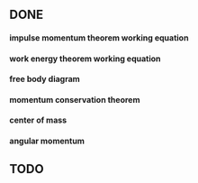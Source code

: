 ## DONE

#### impulse momentum theorem working equation

#### work energy theorem working equation

#### free body diagram

#### momentum conservation theorem

#### center of mass

#### angular momentum

## TODO
